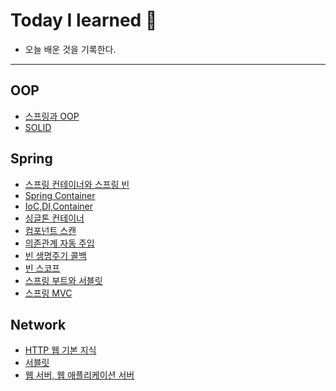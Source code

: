 # Today I learned 🤭

-  오늘 배운 것을 기록한다.
---
## OOP
- [스프링과 OOP](https://github.com/sixthou/TIL/blob/main/OOP/%EC%8A%A4%ED%94%84%EB%A7%81%EA%B3%BC%20OOP.md)
- [SOLID](https://github.com/sixthou/TIL/blob/main/OOP/SOLID.md)

## Spring
- [스프링 컨테이너와 스프링 빈](https://github.com/sixthou/TIL/blob/main/Spring/%EC%8A%A4%ED%94%84%EB%A7%81%20%EC%BB%A8%ED%85%8C%EC%9D%B4%EB%84%88%EC%99%80%20%EC%8A%A4%ED%94%84%EB%A7%81%20%EB%B9%88.md)
- [Spring Container](https://github.com/sixthou/TIL/blob/main/Spring/Spring%20Container.md)
- [IoC,DI,Container](https://github.com/sixthou/TIL/blob/main/Spring/IoC%2CDI%2CContainer.md)
- [싱글톤 컨테이너](https://github.com/sixthou/TIL/blob/main/Spring/%EC%8B%B1%EA%B8%80%ED%86%A4%20%EC%BB%A8%ED%85%8C%EC%9D%B4%EB%84%88.md)
- [컴포넌트 스캔](https://github.com/sixthou/TIL/blob/main/Spring/ComponentScan.md)
- [의존관계 자동 주입](https://github.com/sixthou/TIL/blob/main/Spring/%EC%9D%98%EC%A1%B4%EA%B4%80%EA%B3%84%20%EC%9E%90%EB%8F%99%20%EC%A3%BC%EC%9E%85.md)
- [빈 생명주기 콜백](https://github.com/sixthou/TIL/blob/main/Spring/BeanLifeCycle%20CallBack.md)
- [빈 스코프](https://github.com/sixthou/TIL/blob/main/Spring/Bean%20Scope.md)
- [스프링 부트와 서블릿]()
- [스프링 MVC]()
## Network
- [HTTP 웹 기본 지식](https://github.com/sixthou/TIL/blob/main/Network/HTTP%20%EC%9B%B9%20%EA%B8%B0%EB%B3%B8%20%EC%A7%80%EC%8B%9D.md)
- [서블릿](https://github.com/sixthou/TIL/blob/main/Network/%EC%84%9C%EB%B8%94%EB%A6%BF.md)
- [웹 서버, 웹 애플리케이션 서버](https://github.com/sixthou/TIL/blob/main/Network/%EC%9B%B9%20%EC%84%9C%EB%B2%84%2C%20%EC%9B%B9%20%EC%95%A0%ED%94%8C%EB%A6%AC%EC%BC%80%EC%9D%B4%EC%85%98%20%EC%84%9C%EB%B2%84.md)
